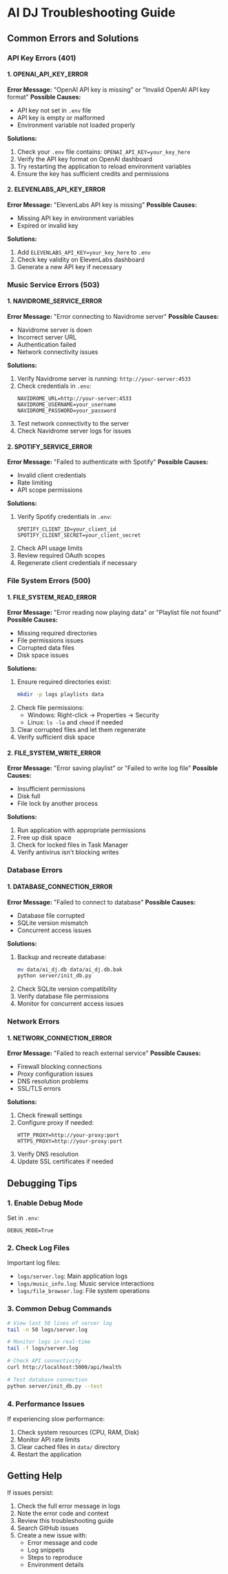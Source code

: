 # AI DJ Troubleshooting Guide

## Common Errors and Solutions

### API Key Errors (401)

#### 1. OPENAI_API_KEY_ERROR
**Error Message:** "OpenAI API key is missing" or "Invalid OpenAI API key format"
**Possible Causes:**
- API key not set in `.env` file
- API key is empty or malformed
- Environment variable not loaded properly

**Solutions:**
1. Check your `.env` file contains: `OPENAI_API_KEY=your_key_here`
2. Verify the API key format on OpenAI dashboard
3. Try restarting the application to reload environment variables
4. Ensure the key has sufficient credits and permissions

#### 2. ELEVENLABS_API_KEY_ERROR
**Error Message:** "ElevenLabs API key is missing"
**Possible Causes:**
- Missing API key in environment variables
- Expired or invalid key

**Solutions:**
1. Add `ELEVENLABS_API_KEY=your_key_here` to `.env`
2. Check key validity on ElevenLabs dashboard
3. Generate a new API key if necessary

### Music Service Errors (503)

#### 1. NAVIDROME_SERVICE_ERROR
**Error Message:** "Error connecting to Navidrome server"
**Possible Causes:**
- Navidrome server is down
- Incorrect server URL
- Authentication failed
- Network connectivity issues

**Solutions:**
1. Verify Navidrome server is running: `http://your-server:4533`
2. Check credentials in `.env`:
   ```
   NAVIDROME_URL=http://your-server:4533
   NAVIDROME_USERNAME=your_username
   NAVIDROME_PASSWORD=your_password
   ```
3. Test network connectivity to the server
4. Check Navidrome server logs for issues

#### 2. SPOTIFY_SERVICE_ERROR
**Error Message:** "Failed to authenticate with Spotify"
**Possible Causes:**
- Invalid client credentials
- Rate limiting
- API scope permissions

**Solutions:**
1. Verify Spotify credentials in `.env`:
   ```
   SPOTIFY_CLIENT_ID=your_client_id
   SPOTIFY_CLIENT_SECRET=your_client_secret
   ```
2. Check API usage limits
3. Review required OAuth scopes
4. Regenerate client credentials if necessary

### File System Errors (500)

#### 1. FILE_SYSTEM_READ_ERROR
**Error Message:** "Error reading now playing data" or "Playlist file not found"
**Possible Causes:**
- Missing required directories
- File permissions issues
- Corrupted data files
- Disk space issues

**Solutions:**
1. Ensure required directories exist:
   ```bash
   mkdir -p logs playlists data
   ```
2. Check file permissions:
   - Windows: Right-click → Properties → Security
   - Linux: `ls -la` and `chmod` if needed
3. Clear corrupted files and let them regenerate
4. Verify sufficient disk space

#### 2. FILE_SYSTEM_WRITE_ERROR
**Error Message:** "Error saving playlist" or "Failed to write log file"
**Possible Causes:**
- Insufficient permissions
- Disk full
- File lock by another process

**Solutions:**
1. Run application with appropriate permissions
2. Free up disk space
3. Check for locked files in Task Manager
4. Verify antivirus isn't blocking writes

### Database Errors

#### 1. DATABASE_CONNECTION_ERROR
**Error Message:** "Failed to connect to database"
**Possible Causes:**
- Database file corrupted
- SQLite version mismatch
- Concurrent access issues

**Solutions:**
1. Backup and recreate database:
   ```bash
   mv data/ai_dj.db data/ai_dj.db.bak
   python server/init_db.py
   ```
2. Check SQLite version compatibility
3. Verify database file permissions
4. Monitor for concurrent access issues

### Network Errors

#### 1. NETWORK_CONNECTION_ERROR
**Error Message:** "Failed to reach external service"
**Possible Causes:**
- Firewall blocking connections
- Proxy configuration issues
- DNS resolution problems
- SSL/TLS errors

**Solutions:**
1. Check firewall settings
2. Configure proxy if needed:
   ```
   HTTP_PROXY=http://your-proxy:port
   HTTPS_PROXY=http://your-proxy:port
   ```
3. Verify DNS resolution
4. Update SSL certificates if needed

## Debugging Tips

### 1. Enable Debug Mode
Set in `.env`:
```
DEBUG_MODE=True
```

### 2. Check Log Files
Important log files:
- `logs/server.log`: Main application logs
- `logs/music_info.log`: Music service interactions
- `logs/file_browser.log`: File system operations

### 3. Common Debug Commands
```bash
# View last 50 lines of server log
tail -n 50 logs/server.log

# Monitor logs in real-time
tail -f logs/server.log

# Check API connectivity
curl http://localhost:5000/api/health

# Test database connection
python server/init_db.py --test
```

### 4. Performance Issues
If experiencing slow performance:
1. Check system resources (CPU, RAM, Disk)
2. Monitor API rate limits
3. Clear cached files in `data/` directory
4. Restart the application

## Getting Help
If issues persist:
1. Check the full error message in logs
2. Note the error code and context
3. Review this troubleshooting guide
4. Search GitHub issues
5. Create a new issue with:
   - Error message and code
   - Log snippets
   - Steps to reproduce
   - Environment details
